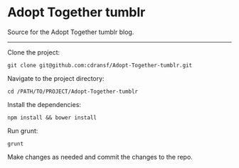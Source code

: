 # Adopt Together tumblr

Source for the Adopt Together tumblr blog.

---

Clone the project:

```
git clone git@github.com:cdransf/Adopt-Together-tumblr.git
```

Navigate to the project directory:

```
cd /PATH/TO/PROJECT/Adopt-Together-tumblr
```

Install the dependencies:

```
npm install && bower install
```

Run grunt:

```
grunt
```

Make changes as needed and commit the changes to the repo.
